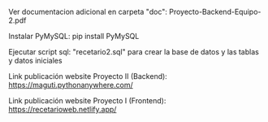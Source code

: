 Ver documentacion adicional en carpeta "doc":
Proyecto-Backend-Equipo-2.pdf

Instalar PyMySQL:
pip install PyMySQL

Ejecutar script sql: "recetario2.sql" para crear la base de datos y las tablas y datos iniciales

Link publicación website Proyecto II (Backend):
https://maguti.pythonanywhere.com/

Link publicación website Proyecto I (Frontend):
https://recetarioweb.netlify.app/

